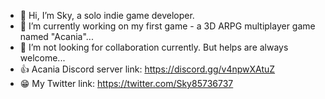 - 👋 Hi, I’m Sky, a solo indie game developer. 
- 🌱 I’m currently working on my first game - a 3D ARPG multiplayer game named "Acania"...
- 💞️ I’m not looking for collaboration currently. But helps are always welcome...
- 👍 Acania Discord server link: https://discord.gg/v4npwXAtuZ 
- 😁 My Twitter link: https://twitter.com/Sky85736737

<!---
Sky-Acania-Dev/Sky-Acania-Dev is a ✨ special ✨ repository because its `README.md` (this file) appears on your GitHub profile.
You can click the Preview link to take a look at your changes.
--->
